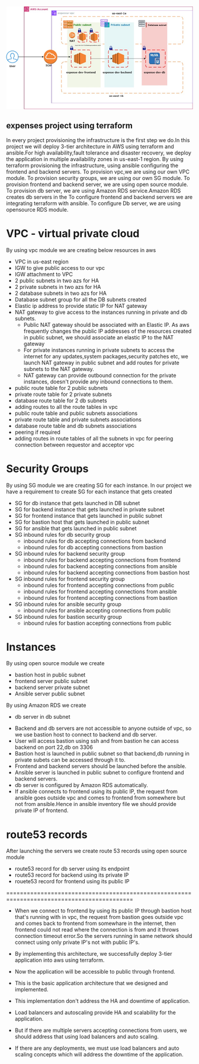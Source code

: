 ![alt text](expenses-dev-terraform.jpg)

## expenses project using terraform

In every project provisioning the infrastructure is the first step we do.In this project we will  deploy 3-tier architecture in AWS using terraform and ansible.For high availability,fault tolerance and disaster recovery, we deploy the application in multiple availability zones in us-east-1 region. By using terraform provisioning the infrastructure, using ansible configuring the frontend and backend servers. To provision vpc,we are using our own VPC module. To provision security groups, we are using our own SG module. To provision frontend and backend server, we are using open source module. To provision db server, we are using Amazon RDS service.Amazon RDS creates db servers in the  To configure frontend and backend servers we are integrating terraform with ansible. To configure Db server, we are using opensource RDS module.


# VPC - virtual private cloud

By using vpc module we are creating below resources in aws

* VPC in us-east region
* IGW to give public access to our vpc
* IGW attachment to VPC
* 2 public subnets in two azs for HA 
* 2 private subnets in two azs for HA 
* 2 database subnets in two azs for HA 
* Database subnet group for all the DB subnets created
* Elastic ip address to provide static IP for NAT gateway
* NAT gateway to give access to the instances running in private and db subnets. 
    * Public NAT gateway should be associated with an Elastic IP. As aws frequently changes the     public IP addresses of the resources created in public subnet, we should associate an elastic IP to the NAT gateway
    * For private instances running in private subnets to access the internet for any updates,system packages,security patches etc, we launch NAT gateway in public subnet and add routes for private subnets to the NAT gateway.
    * NAT gateway can provide outbound connection for the private instances, doesn't provide any  inbound connections to them.
* public route table for 2 public subnets 
* private route table for 2 private subnets
* database route table for 2 db subnets
* adding routes to all the route tables in vpc
* public route table and public subnets associations
* private route table and private subnets associations
* database route table and db subnets associations
* peering if required
* adding routes in route tables of all the subnets in vpc for peering connection between requestor and acceptor vpc

# Security Groups

By using SG module we are creating SG for each instance. In our project we have a requirement to create SG for each instance that gets created

* SG for db instance that gets launched in DB subnet
* SG for backend instance that gets launched in private subnet
* SG for frontend instance that gets launched in public subnet
* SG for bastion host that gets launched in public subnet
* SG for ansible that gets launched in public subnet
* SG inbound rules for db security group
    * inbound rules for db accepting connections from backend
    * inbound rules for db accepting connections from bastion
* SG inbound rules for backend security group
    * inbound rules for backend accepting connections from frontend
    * inbound rules for backend accepting connections from ansible
    * inbound rules for backend accepting connections from bastion host
* SG inbound rules for frontend security group
    * inbound rules for frontend accepting connections from public
    * inbound rules for frontend accepting connections from ansible
    * inbound rules for frontend accepting connections from bastion
* SG inbound rules for ansible security group
    * inbound rules for ansible accepting connections from public
* SG inbound rules for bastion security group
    * inbound rules for bastion accepting connections from public

# Instances

By using open source module we create 
- bastion host in public subnet
- frontend server public subnet
- backend server private subnet
- Ansible server public subnet

By using Amazon RDS we create
- db server in db subnet

* Backend and db servers are not accessible to anyone outside of vpc, so we use bastion host to connect to backend and db server.
* User will access bastion using ssh and from bastion he can access backend on port 22,db on 3306
* Bastion host is launched in public subnet so that backend,db running in private subets can be   accessed through it to.
* Frontend and backend servers should be launched before the ansible.
* Ansible server is launched in public subnet to configure frontend and backend servers.
* db server is configured by Amazon RDS automatically.
* If ansible connects to frontend using its public IP, the request from ansible goes outside vpc and comes to frontend from somewhere but not from ansible.Hence in ansible inventory file we should provide private IP of frontend.

# route53 records

After launching the servers we create route 53 records using open source module
- route53 record for db server using its endpoint 
- route53 record for backend using its private IP
- rouete53 record for frontend using its public IP

===========================================================================================
* When we connect to frontend by using its public IP through bastion host that's running with in vpc, the request from bastion goes outside vpc and comes back to frontend from somewhare in the internet, then frontend could not read where the connection is from and it throws connection timeout error.So the servers running in same network should connect using only private IP's not with public IP's.


* By implementing this architecture, we successfully deploy 3-tier application into aws using terraform.
* Now the application will be accessible to public through frontend.
* This is the basic application architecture that we designed and implemented.
* This implementation don't address the HA and downtime of application.
* Load balancers and autoscaling provide HA and scalability for the application.
* But if there are multiple servers accepting connections from users, we should address that using load balancers and auto scaling.
* If there are any deployments, we must use load balancers and auto scaling concepts which will address the downtime of the application.


